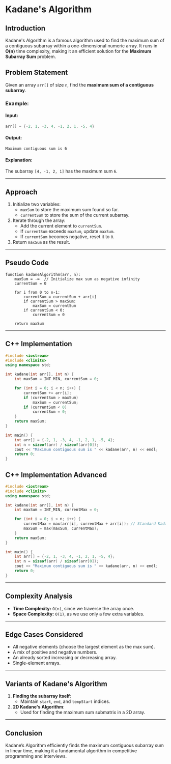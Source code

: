 # Kadane's Algorithm

## Introduction
Kadane's Algorithm is a famous algorithm used to find the maximum sum of a contiguous subarray within a one-dimensional numeric array. It runs in **O(n)** time complexity, making it an efficient solution for the **Maximum Subarray Sum** problem.

## Problem Statement
Given an array `arr[]` of size `n`, find the **maximum sum of a contiguous subarray**.

### Example:
#### Input:
```cpp
arr[] = {-2, 1, -3, 4, -1, 2, 1, -5, 4}
```
#### Output:
```
Maximum contiguous sum is 6
```
#### Explanation:
The subarray `[4, -1, 2, 1]` has the maximum sum `6`.

---

## Approach
1. Initialize two variables:
   - `maxSum` to store the maximum sum found so far.
   - `currentSum` to store the sum of the current subarray.
2. Iterate through the array:
   - Add the current element to `currentSum`.
   - If `currentSum` exceeds `maxSum`, update `maxSum`.
   - If `currentSum` becomes negative, reset it to `0`.
3. Return `maxSum` as the result.

---

## Pseudo Code
```
function kadaneAlgorithm(arr, n):
    maxSum = -∞  // Initialize max sum as negative infinity
    currentSum = 0
    
    for i from 0 to n-1:
        currentSum = currentSum + arr[i]
        if currentSum > maxSum:
            maxSum = currentSum
        if currentSum < 0:
            currentSum = 0
    
    return maxSum
```

---

## C++ Implementation
```cpp
#include <iostream>
#include <climits>
using namespace std;

int kadane(int arr[], int n) {
    int maxSum = INT_MIN, currentSum = 0;

    for (int i = 0; i < n; i++) {
        currentSum += arr[i];
        if (currentSum > maxSum)
            maxSum = currentSum;
        if (currentSum < 0)
            currentSum = 0;
    }
    return maxSum;
}

int main() {
    int arr[] = {-2, 1, -3, 4, -1, 2, 1, -5, 4};
    int n = sizeof(arr) / sizeof(arr[0]);
    cout << "Maximum contiguous sum is " << kadane(arr, n) << endl;
    return 0;
}
```

## C++ Implementation Advanced 
```cpp
#include <iostream>
#include <climits>
using namespace std;

int kadane(int arr[], int n) {
    int maxSum = INT_MIN, currentMax = 0;

    for (int i = 0; i < n; i++) {
        currentMax = max(arr[i], currentMax + arr[i]); // Standard Kadane’s formula
        maxSum = max(maxSum, currentMax);
    }
    return maxSum;
}

int main() {
    int arr[] = {-2, 1, -3, 4, -1, 2, 1, -5, 4};
    int n = sizeof(arr) / sizeof(arr[0]);
    cout << "Maximum contiguous sum is " << kadane(arr, n) << endl;
    return 0;
}
```

---

## Complexity Analysis
- **Time Complexity:** `O(n)`, since we traverse the array once.
- **Space Complexity:** `O(1)`, as we use only a few extra variables.

---

## Edge Cases Considered
- All negative elements (choose the largest element as the max sum).
- A mix of positive and negative numbers.
- An already sorted increasing or decreasing array.
- Single-element arrays.

---

## Variants of Kadane's Algorithm
1. **Finding the subarray itself**:
   - Maintain `start`, `end`, and `tempStart` indices.
2. **2D Kadane's Algorithm**:
   - Used for finding the maximum sum submatrix in a 2D array.

---

## Conclusion
Kadane’s Algorithm efficiently finds the maximum contiguous subarray sum in linear time, making it a fundamental algorithm in competitive programming and interviews.
